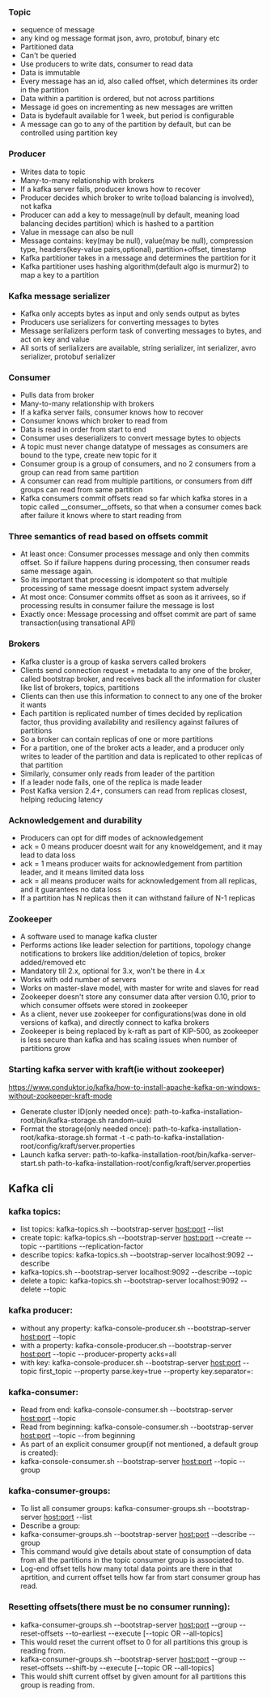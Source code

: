### Topic
* sequence of message
* any kind og message format json, avro, protobuf, binary etc
* Partitioned data
* Can't be queried
* Use producers to write dats, consumer to read data
* Data is immutable
* Every message has an id, also called offset, which determines its order in the partition
* Data within a partition is ordered, but not across partitions
* Message id goes on incrementing as new messages are written
* Data is bydefault available for 1 week, but period is configurable
* A message can go to any of the partition by default, but can be controlled using partition key

### Producer
* Writes data to topic
* Many-to-many relationship with brokers
* If a kafka server fails, producer knows how to recover
* Producer decides which broker to write to(load balancing is involved), not kafka
* Producer can add a key to message(null by default, meaning load balancing decides partition) which is hashed to a partition
* Value in message can also be null
* Message contains: key(may be null), value(may be null), compression type, headers(key-value pairs,optional), partition+offset, timestamp
* Kafka partitioner takes in a message and determines the partition for it
* Kafka partitioner uses hashing algorithm(default algo is murmur2) to map a key to a partition

### Kafka message serializer
* Kafka only accepts bytes as input and only sends output as bytes
* Producers use serializers for converting messages to bytes
* Message serilalizers perform task of converting messages to bytes, and act on key and value
* All sorts of serlializers are available, string serializer, int serializer, avro serializer, protobuf serializer

### Consumer
* Pulls data from broker
* Many-to-many relationship with brokers
* If a kafka server fails, consumer knows how to recover
* Consumer knows which broker to read from
* Data is read in order from start to end
* Consumer uses deserializers to convert message bytes to objects
* A topic must never change datatype of messages as consumers are bound to the type, create new topic for it
* Consumer group is a group of consumers, and no 2 consumers from a group can read from same partition
* A consumer can read from multiple partitions, or consumers from diff groups can read from same partition
* Kafka consumers commit offsets read so far which kafka stores in a topic called __consumer__offsets,
  so that when a consumer comes back after failure it knows where to start reading from

### Three semantics of read based on offsets commit
* At least once: Consumer processes message and only then commits offset. So if failure happens during processing, 
  then consumer reads same message again.
* So its important that processing is idompotent so that multiple processing of same message doesnt impact system adversely
* At most once: Consumer commits offset as soon as it arrivees, so if processing results in consumer failure the message is lost
* Exactly once: Message processing and offset commit are part of same transaction(using transational API)

### Brokers
* Kafka cluster is a group of kaska servers called brokers
* Clients send connection request + metadata to any one of the broker, called bootstrap broker, and receives back all the information for cluster like list of brokers, topics, partitions
* Clients can then use this information to connect to any one of the broker it wants
* Each partition is replicated number of times decided by replication factor, thus providing availability and resiliency against failures of partitions
* So a broker can contain replicas of one or more partitions
* For a partition, one of the broker acts a leader, and a producer only writes to leader of the partition and data is 
  replicated to other replicas of that partition
* Similarly, consumer only reads from leader of the partition
* If a leader node fails, one of the replica is made leader
* Post Kafka version 2.4+, consumers can read from replicas closest, helping reducing latency

### Acknowledgement and durability
* Producers can opt for diff modes of acknowledgement
* ack = 0 means producer doesnt wait for any knoweldgement, and it may lead to data loss
* ack = 1 means producer waits for acknowledgement from partition leader, and it means limited data loss
* ack = all means producer waits for acknowledgement from all replicas, and it guarantees no data loss
* If a partition has N replicas then it can withstand failure of N-1 replicas

### Zookeeper
* A software used to manage kafka cluster
* Performs actions like leader selection for partitions, topology change notifications to brokers like addition/deletion of topics, broker added/removed etc
* Mandatory till 2.x, optional for 3.x, won't be there in 4.x
* Works with odd number of servers
* Works on master-slave model, with master for write and slaves for read
* Zookeeper doesn't store any consumer data after version 0.10, prior to which consumer offsets were stored in zookeeper
* As a client, never use zookeeper for configurations(was done in old versions of kafka), and directly connect to kafka brokers
* Zookeeper is being replaced by k-raft as part of KIP-500, as zookeeper is less secure than kafka and has scaling issues
  when number of partitions grow

### Starting kafka server with kraft(ie without zookeeper)		
https://www.conduktor.io/kafka/how-to-install-apache-kafka-on-windows-without-zookeeper-kraft-mode
* Generate cluster ID(only needed once): path-to-kafka-installation-root/bin/kafka-storage.sh random-uuid
* Format the storage(only needed once):  path-to-kafka-installation-root/kafka-storage.sh format -t <uuid-from-step-above> -c path-to-kafka-installation-root/config/kraft/server.properties
* Launch kafka server: path-to-kafka-installation-root/bin/kafka-server-start.sh path-to-kafka-installation-root/config/kraft/server.properties

## Kafka cli

### kafka topics:
* list topics: kafka-topics.sh --bootstrap-server <host:port> --list
* create topic: kafka-topics.sh --bootstrap-server <host:port> --create --topic <name of the topic> --partitions <number of partitions> --replication-factor <number of replicas>
* describe topics: kafka-topics.sh --bootstrap-server localhost:9092 --describe
* kafka-topics.sh --bootstrap-server localhost:9092 --describe --topic <name of the topic>			
* delete a topic: kafka-topics.sh --bootstrap-server localhost:9092 --delete --topic <name of the topic>

###  kafka producer:
* without any property: kafka-console-producer.sh --bootstrap-server <host:port> --topic <name of the topic>
* with a property: kafka-console-producer.sh --bootstrap-server <host:port> --topic <name of the topic> --producer-property acks=all
* with key: kafka-console-producer.sh --bootstrap-server <host:port> --topic first_topic --property parse.key=true --property key.separator=:

### kafka-consumer:
* Read from end: kafka-console-consumer.sh --bootstrap-server <host:port> --topic <name of the topic>
* Read from beginning: kafka-console-consumer.sh --bootstrap-server <host:port> --topic <name of the topic> --from beginning
* As part of an explicit consumer group(if not mentioned, a default group is created):
* kafka-console-consumer.sh --bootstrap-server <host:port> --topic <name of the topic> --group <name of the group>

### kafka-consumer-groups:
* To list all consumer groups: kafka-consumer-groups.sh --bootstrap-server <host:port> --list
* Describe a group:
* kafka-consumer-groups.sh --bootstrap-server <host:port> --describe --group <group name>
* This command would give details about state of consumption of data from all the partitions in the topic consumer group is associated to.
* Log-end offset tells how many total data points are there in that aprtition, and current offset tells how far from start consumer group has read.

### Resetting offsets(there must be no consumer running):
* kafka-consumer-groups.sh --bootstrap-server <host:port> --group <group name> --reset-offsets --to-earliest --execute [--topic <topic name> OR --all-topics]
* This would reset the current offset to 0 for all partitions this group is reading from.
* kafka-consumer-groups.sh --bootstrap-server <host:port> --group <group name> --reset-offsets --shift-by <offset amount> --execute [--topic <topic name> OR --all-topics]
* This would shift current offset by given amount for all partitions this group is reading from.


